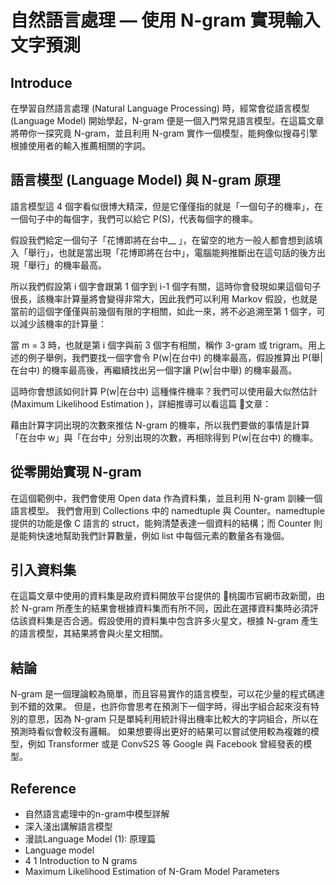 # 自然語言處理 — 使用 N-gram 實現輸入文字預測
## Introduce
在學習自然語言處理 (Natural Language Processing) 時，經常會從語言模型 (Language Model) 開始學起，N-gram 便是一個入門常見語言模型。在這篇文章將帶你一探究竟 N-gram，並且利用 N-gram 實作一個模型，能夠像似搜尋引擎根據使用者的輸入推薦相關的字詞。

## 語言模型 (Language Model) 與 N-gram 原理
語言模型這 4 個字看似很博大精深，但是它僅僅指的就是「一個句子的機率」，在一個句子中的每個字，我們可以給它 P(S)，代表每個字的機率。

假設我們給定一個句子「花博即將在台中__ 」，在留空的地方一般人都會想到該填入「舉行」，也就是當出現「花博即將在台中」，電腦能夠推斷出在這句話的後方出現「舉行」的機率最高。

所以我們假設第 i 個字會跟第 1 個字到 i-1 個字有關，這時你會發現如果這個句子很長，該機率計算量將會變得非常大，因此我們可以利用 Markov 假設，也就是當前的這個字僅僅與前幾個有限的字相關，如此一來，將不必追溯至第 1 個字，可以減少該機率的計算量：

當 m = 3 時，也就是第 i 個字與前 3 個字有相關，稱作 3-gram 或 trigram。用上述的例子舉例，我們要找一個字會令 P(w|在台中) 的機率最高，假設推算出 P(舉|在台中) 的機率最高後，再繼續找出另一個字讓 P(w|台中舉) 的機率最高。

這時你會想該如何計算 P(w|在台中) 這種條件機率？我們可以使用最大似然估計 (Maximum Likelihood Estimation )，詳細推導可以看這篇 🔗文章：

藉由計算字詞出現的次數來推估 N-gram 的機率，所以我們要做的事情是計算「在台中 w」與「在台中」分別出現的次數，再相除得到 P(w|在台中) 的機率。

## 從零開始實現 N-gram
在這個範例中，我們會使用 Open data 作為資料集，並且利用 N-gram 訓練一個語言模型。
我們會用到 Collections 中的 namedtuple 與 Counter。namedtuple 提供的功能是像 C 語言的 struct，能夠清楚表達一個資料的結構；而 Counter 則是能夠快速地幫助我們計算數量，例如 list 中每個元素的數量各有幾個。

## 引入資料集
在這篇文章中使用的資料集是政府資料開放平台提供的 🔗桃園市官網市政新聞，由於 N-gram 所產生的結果會根據資料集而有所不同，因此在選擇資料集時必須評估該資料集是否合適。假設使用的資料集中包含許多火星文，根據 N-gram 產生的語言模型，其結果將會與火星文相關。

## 結論
N-gram 是一個理論較為簡單，而且容易實作的語言模型，可以花少量的程式碼達到不錯的效果。
但是，也許你會思考在預測下一個字時，得出字組合起來沒有特別的意思，因為 N-gram 只是單純利用統計得出機率比較大的字詞組合，所以在預測時看似會較沒有邏輯。
如果想要得出更好的結果可以嘗試使用較為複雜的模型，例如 Transformer 或是 ConvS2S 等 Google 與 Facebook 曾經發表的模型。

## Reference
- 自然語言處理中的n-gram中模型詳解
- 深入淺出講解語言模型
- 漫談Language Model (1): 原理篇
- Language model
- 4 1 Introduction to N grams
- Maximum Likelihood Estimation of N-Gram Model Parameters
